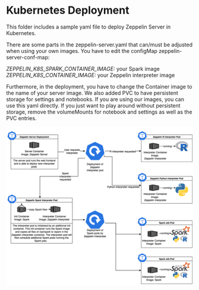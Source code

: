 # Kubernetes Deployment
This folder includes a sample yaml file to deploy Zeppelin Server in
Kubernetes.

There are some parts in the zeppelin-server.yaml that can/must be adjusted when using your own images. You have to edit the configMap zeppelin-server-conf-map:

*ZEPPELIN_K8S_SPARK_CONTAINER_IMAGE:* your Spark image
*ZEPPELIN_K8S_CONTAINER_IMAGE:* your Zeppelin interpreter image

Furthermore, in the deployment, you have to change the Container image to the name of your server image.
We also added PVC to have persistent storage for settings and notebooks.
If you are using our images, you can use this yaml directly. If you just want to play around without persistent storage, remove the volumeMounts for notebook and settings as well as the PVC entries.

![Kubernetes Deployment of Zeppelin](../img/kubernetes.png)
